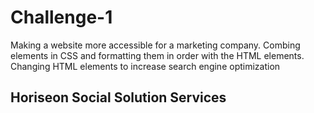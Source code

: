 # Challenge-1
Making a website more accessible for a marketing company.  Combing elements in CSS and formatting them in order with the HTML elements.
Changing HTML elements to increase search engine optimization
## Horiseon Social Solution Services
# 

